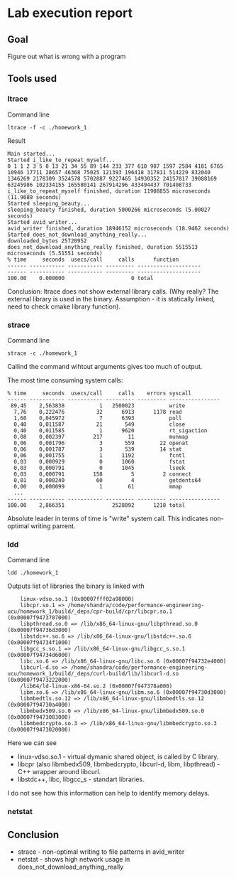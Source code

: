 # Lab execution report

## Goal

Figure out what is wrong with a program

## Tools used

### ltrace

Command line 

```
ltrace -f -c ./homework_1
```

Result

```
Main started...
Started i_like_to_repeat_myself...
0 1 1 2 3 5 8 13 21 34 55 89 144 233 377 610 987 1597 2584 4181 6765 10946 17711 28657 46368 75025 121393 196418 317811 514229 832040 1346269 2178309 3524578 5702887 9227465 14930352 24157817 39088169 63245986 102334155 165580141 267914296 433494437 701408733 
i_like_to_repeat_myself finished, duration 11908855 microseconds (11.9089 seconds)
Started sleeping_beauty...
sleeping_beauty finished, duration 5000266 microseconds (5.00027 seconds)
Started avid_writer...
avid_writer finished, duration 18946152 microseconds (18.9462 seconds)
Started does_not_download_anything_really...
downloaded_bytes 25720952
does_not_download_anything_really finished, duration 5515513 microseconds (5.51551 seconds)
% time     seconds  usecs/call     calls      function
------ ----------- ----------- --------- --------------------
------ ----------- ----------- --------- --------------------
100.00    0.000000                     0 total
```

Conclusion: ltrace does not show external library calls. (Why really? The external library is used in the binary. Assumption - it is statically linked, need to check cmake library function).

### strace

Command line
```
strace -c ./homework_1
```

Callind the command wihtout arguments gives too much of output.

The most time consuming system calls:
```
% time     seconds  usecs/call     calls    errors syscall
------ ----------- ----------- --------- --------- ----------------
 89,45    2,563838           1   2500023           write
  7,76    0,222476          32      6913      1178 read
  1,60    0,045972           7      6393           poll
  0,40    0,011587          21       549           close
  0,40    0,011585           1      9620           rt_sigaction
  0,08    0,002397         217        11           munmap
  0,06    0,001796           3       559        22 openat
  0,06    0,001787           3       539        14 stat
  0,06    0,001755           1      1192           fcntl
  0,03    0,000929           0      1060           fstat
  0,03    0,000791           0      1045           lseek
  0,03    0,000791         158         5         2 connect
  0,01    0,000240          60         4           getdents64
  0,00    0,000099           1        61           mmap
  ...
------ ----------- ----------- --------- --------- ----------------
100.00    2,866351               2528092      1218 total
```

Absolute leader in terms of time is "write" system call. This indicates non-optimal writing parrent.

### ldd

Command line

```
ldd ./homework_1
```

Outputs list of libraries the binary is linked with

```
	linux-vdso.so.1 (0x00007fff02a98000)
	libcpr.so.1 => /home/shandra/code/performance-engineering-ucu/homework_1/build/_deps/cpr-build/cpr/libcpr.so.1 (0x00007f9473707000)
	libpthread.so.0 => /lib/x86_64-linux-gnu/libpthread.so.0 (0x00007f94736d3000)
	libstdc++.so.6 => /lib/x86_64-linux-gnu/libstdc++.so.6 (0x00007f94734f1000)
	libgcc_s.so.1 => /lib/x86_64-linux-gnu/libgcc_s.so.1 (0x00007f94734d6000)
	libc.so.6 => /lib/x86_64-linux-gnu/libc.so.6 (0x00007f94732e4000)
	libcurl-d.so => /home/shandra/code/performance-engineering-ucu/homework_1/build/_deps/curl-build/lib/libcurl-d.so (0x00007f9473222000)
	/lib64/ld-linux-x86-64.so.2 (0x00007f947378a000)
	libm.so.6 => /lib/x86_64-linux-gnu/libm.so.6 (0x00007f94730d3000)
	libmbedtls.so.12 => /lib/x86_64-linux-gnu/libmbedtls.so.12 (0x00007f94730a4000)
	libmbedx509.so.0 => /lib/x86_64-linux-gnu/libmbedx509.so.0 (0x00007f9473083000)
	libmbedcrypto.so.3 => /lib/x86_64-linux-gnu/libmbedcrypto.so.3 (0x00007f9473020000)
```

Here we can see

- linux-vdso.so.1 - virtual dymanic shared object, is called by C library.
- libcpr (also libmbedx509, libmbedcrypto, libcurl-d, libm, libpthread) - C++ wrapper around libcurl.
- libstdc++, libc, libgcc_s - standart libraries.

I do not see how this information can help to identify memory delays.

### netstat


## Conclusion

- strace - non-optimal writing to file patterns in avid_writer
- netstat - shows high network usage in does_not_download_anything_really 
 
